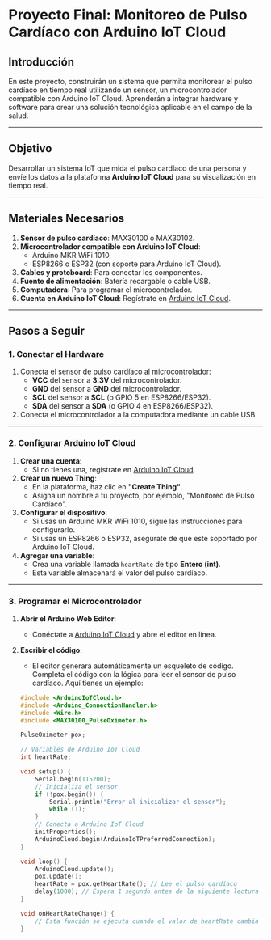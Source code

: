 # Proyecto Final: Monitoreo de Pulso Cardíaco con Arduino IoT Cloud

## Introducción
En este proyecto, construirán un sistema que permita monitorear el pulso cardíaco en tiempo real utilizando un sensor, un microcontrolador compatible con Arduino IoT Cloud. Aprenderán a integrar hardware y software para crear una solución tecnológica aplicable en el campo de la salud.

---

## Objetivo
Desarrollar un sistema IoT que mida el pulso cardíaco de una persona y envíe los datos a la plataforma **Arduino IoT Cloud** para su visualización en tiempo real.

---

## Materiales Necesarios
1. **Sensor de pulso cardíaco**: MAX30100 o MAX30102.
2. **Microcontrolador compatible con Arduino IoT Cloud**:
   - Arduino MKR WiFi 1010.
   - ESP8266 o ESP32 (con soporte para Arduino IoT Cloud).
3. **Cables y protoboard**: Para conectar los componentes.
4. **Fuente de alimentación**: Batería recargable o cable USB.
5. **Computadora**: Para programar el microcontrolador.
6. **Cuenta en Arduino IoT Cloud**: Regístrate en [Arduino IoT Cloud](https://create.arduino.cc/iot/).

---

## Pasos a Seguir

### 1. Conectar el Hardware
1. Conecta el sensor de pulso cardíaco al microcontrolador:
   - **VCC** del sensor a **3.3V** del microcontrolador.
   - **GND** del sensor a **GND** del microcontrolador.
   - **SCL** del sensor a **SCL** (o GPIO 5 en ESP8266/ESP32).
   - **SDA** del sensor a **SDA** (o GPIO 4 en ESP8266/ESP32).
2. Conecta el microcontrolador a la computadora mediante un cable USB.

---

### 2. Configurar Arduino IoT Cloud
1. **Crear una cuenta**:
   - Si no tienes una, regístrate en [Arduino IoT Cloud](https://create.arduino.cc/iot/).
2. **Crear un nuevo Thing**:
   - En la plataforma, haz clic en **"Create Thing"**.
   - Asigna un nombre a tu proyecto, por ejemplo, "Monitoreo de Pulso Cardíaco".
3. **Configurar el dispositivo**:
   - Si usas un Arduino MKR WiFi 1010, sigue las instrucciones para configurarlo.
   - Si usas un ESP8266 o ESP32, asegúrate de que esté soportado por Arduino IoT Cloud.
4. **Agregar una variable**:
   - Crea una variable llamada `heartRate` de tipo **Entero (int)**.
   - Esta variable almacenará el valor del pulso cardíaco.

---

### 3. Programar el Microcontrolador
1. **Abrir el Arduino Web Editor**:
   - Conéctate a [Arduino IoT Cloud](https://create.arduino.cc/iot/) y abre el editor en línea.
2. **Escribir el código**:
   - El editor generará automáticamente un esqueleto de código. Completa el código con la lógica para leer el sensor de pulso cardíaco. Aquí tienes un ejemplo:

   ```cpp
   #include <ArduinoIoTCloud.h>
   #include <Arduino_ConnectionHandler.h>
   #include <Wire.h>
   #include <MAX30100_PulseOximeter.h>

   PulseOximeter pox;

   // Variables de Arduino IoT Cloud
   int heartRate;

   void setup() {
       Serial.begin(115200);
       // Inicializa el sensor
       if (!pox.begin()) {
           Serial.println("Error al inicializar el sensor");
           while (1);
       }
       // Conecta a Arduino IoT Cloud
       initProperties();
       ArduinoCloud.begin(ArduinoIoTPreferredConnection);
   }

   void loop() {
       ArduinoCloud.update();
       pox.update();
       heartRate = pox.getHeartRate(); // Lee el pulso cardíaco
       delay(1000); // Espera 1 segundo antes de la siguiente lectura
   }

   void onHeartRateChange() {
       // Esta función se ejecuta cuando el valor de heartRate cambia
   }
